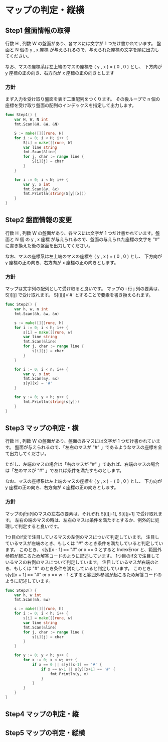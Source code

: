 # マップの判定・縦横

## Step1 盤面情報の取得

行数 H , 列数 W の盤面があり、各マスには文字が 1 つだけ書かれています。
盤面と N 個の y , x 座標 が与えられるので、与えられた座標の文字を順に出力してください。

なお、マスの座標系は左上端のマスの座標を ( y , x ) = ( 0 , 0 ) とし、
下方向が y 座標の正の向き、右方向が x 座標の正の向きとします

### 方針

まず入力を受け取り盤面を表す二重配列をつくります。
その後ループで n 個の座標を受け取り盤面の配列のインデックスを指定して出力します。


```Go
func Step1() {
	var H, W, N int
	fmt.Scan(&H, &W, &N)

	S := make([][]rune, H)
	for i := 0; i < H; i++ {
		S[i] = make([]rune, W)
		var line string
		fmt.Scan(&line)
		for j, char := range line {
			S[i][j] = char
		}
	}

	for i := 0; i < N; i++ {
		var y, x int
		fmt.Scan(&y, &x)
		fmt.Println(string(S[y][x]))
	}
}
```


## Step2 盤面情報の変更

行数 H , 列数 W の盤面があり、各マスには文字が 1 つだけ書かれています。盤面と N 個 の y , x 座標 が与えられるので、盤面の与えられた座標の文字を "#" に書き換えた後の盤面を出力してください。

なお、マスの座標系は左上端のマスの座標を ( y , x ) = ( 0 , 0 ) とし、
下方向が y 座標の正の向き、右方向が x 座標の正の向きとします。

### 方針

マップは文字列の配列として受け取ると良いです。
マップの i 行 j 列の要素は、 S[i][j] で受け取れます。
S[i][j]='#' とすることで要素を書き換えられます。

```Go
func Step2() {
	var h, w, n int
	fmt.Scan(&h, &w, &n)

	s := make([][]rune, h)
	for i := 0; i < h; i++ {
		s[i] = make([]rune, w)
		var line string
		fmt.Scan(&line)
		for j, char := range line {
			s[i][j] = char
		}
	}

	for i := 0; i < n; i++ {
		var y, x int
		fmt.Scan(&y, &x)
		s[y][x] = '#'
	}

	for y := 0; y < h; y++ {
		fmt.Println(string(s[y]))
	}
}

```


## Step3 マップの判定・横

行数 H , 列数 W の盤面があり、盤面の各マスには文字が 1 つだけ書かれています。
盤面が与えられるので、「左右のマスが "#" 」であるようなマスの座標を全て出力してください。

ただし、左端のマスの場合は「右のマスが "#" 」であれば、右端のマスの場合は「左のマスが "#" 」であれば条件を満たすものとします。

なお、マスの座標系は左上端のマスの座標を ( y , x ) = ( 0 , 0 ) とし、
下方向が y 座標の正の向き、右方向が x 座標の正の向きとします。

### 方針

マップのj行i列のマスの左右の要素は、それぞれ S[i][j-1], S[i][j+1] で受け取れます。
左右の端のマスの時は、左右のマスは条件を満たすとするか、例外的に処理して判定すると良いです。

1つ目のif文で注目しているマスの左側のマスについて判定しています。 注目しているマスが左端のとき、もしくは "#" のとき条件を満たしていると判定しています。
このとき、 s[y][x - 1] == "#" or x == 0 とすると IndexError と、範囲外参照が起こるため解答コードのように記述しています。
1つ目のif文で注目しているマスの右側のマスについて判定しています。 注目しているマスが右端のとき、もしくは "#" のとき条件を満たしていると判定しています。
このとき、 s[y][x + 1] == "#" or x == w - 1 とすると範囲外参照が起こるため解答コードのように記述しています。

```Go
func Step3() {
	var h, w int
	fmt.Scan(&h, &w)

	s := make([][]rune, h)
	for i := 0; i < h; i++ {
		s[i] = make([]rune, w)
		var line string
		fmt.Scan(&line)
		for j, char := range line {
			s[i][j] = char
		}
	}

	for y := 0; y < h; y++ {
		for x := 0; x < w; x++ {
			if x == 0 || s[y][x-1] == '#' {
				if x == w-1 || s[y][x+1] == '#' {
					fmt.Println(y, x)
				}
			}
		}
	}
}

```


## Step4 マップの判定・縦

## Step5 マップの判定・縦横